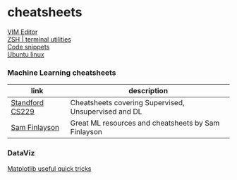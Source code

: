 # cheatsheets
[VIM Editor](https://github.com/javimontero/cheatsheets/blob/master/vim.md)  
[ZSH | terminal utilities](https://github.com/javimontero/cheatsheets/blob/master/zsh.md)  
[Code snippets](https://github.com/javimontero/cheatsheets/blob/master/snippets.md)  
[Ubuntu linux](https://github.com/javimontero/cheatsheets/blob/master/ubuntu.md)
### Machine Learning cheatsheets

| link | description |  
| --- | --- |  
| [Standford CS229 ](https://stanford.edu/~shervine/teaching/cs-229/) | Cheatsheets covering Supervised, Unsupervised and DL |  
| [Sam Finlayson](https://sgfin.github.io/learning-resources/#cheatsheets) | Great ML resources and cheatsheets by Sam Finlayson |

### DataViz
[Matplotlib useful quick tricks](https://towardsdatascience.com/all-your-matplotlib-questions-answered-420dd95cb4ff)
